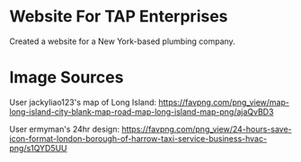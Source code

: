 # Website For TAP Enterprises
Created a website for a New York-based plumbing company.

# Image Sources
User jackyliao123's map of Long Island:
https://favpng.com/png_view/map-long-island-city-blank-map-road-map-long-island-map-png/ajaQvBD3

User ermyman's 24hr design:
https://favpng.com/png_view/24-hours-save-icon-format-london-borough-of-harrow-taxi-service-business-hvac-png/s1QYD5UU

